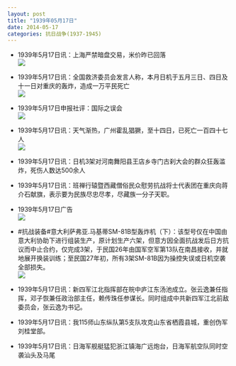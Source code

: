 ```yaml
---
layout: post
title: "1939年05月17日"
date: 2014-05-17
categories: 抗日战争(1937-1945)
---
```


<meta name="referrer" content="no-referrer" />

- 1939年5月17日讯：上海严禁暗盘交易，米价昨已回落 <br/><img src="https://ww3.sinaimg.cn/large/aca367d8jw1eghobywi6mj20h10yo15x.jpg" />

- 1939年5月17日讯：全国救济委员会发言人称，本月日机于五月三日、四日及十一日对重庆的轰炸，造成一万平民死亡 <br/><img src="https://ww4.sinaimg.cn/large/aca367d8jw1eghmln5t9gj20b305uwfm.jpg" />

- 1939年5月17日申报社评：国际之误会 <br/><img src="https://ww3.sinaimg.cn/large/aca367d8jw1eghkuuajf9j20oz14ax28.jpg" />

- 1939年5月17日讯：天气渐热，广州霍乱猖獗，至十四日，已死亡一百四十七人 <br/><img src="https://ww3.sinaimg.cn/large/aca367d8jw1eghj6frjd2j208c073aax.jpg" />

- 1939年5月17日讯：日机3架对河南舞阳县王店乡寺门古刹大会的群众狂轰滥炸，死伤人数达500余人 

- 1939年5月17日讯：班禅行辕暨西藏僧俗民众慰劳抗战将士代表团在重庆向蒋介石献旗，表示要为民族尽忠尽孝，尽藏族一分子天职。 

- 1939年5月17日广告 <br/><img src="https://ww3.sinaimg.cn/large/aca367d8jw1egh3it6zcdj20p80heqam.jpg" />

- #抗战装备#意大利萨弗亚.马基蒂SM-81B型轰炸机（下）：该型号仅在中国由意大利协助下进行组装生产，原计划生产六架，但意方因全面抗战发后日方抗议而中止合约，仅完成3架，于民国26年由国军空军第13队在南昌接收，并就地展开换装训练；至民国27年初，所有3架SM-81B因为操控失误或日机空袭全部损失。 <br/><img src="https://ww4.sinaimg.cn/large/aca367d8jw1egh1iqvjh5j20b408u3zc.jpg" />

- 1939年5月17日讯：新四军江北指挥部在皖中庐江东汤池成立。张云逸兼任指挥，邓子恢兼任政治部主任，赖传珠任参谋长。同时组成中共新四军江北前敌委员会，张云逸为书记。 

- 1939年5月17日讯：我115师山东纵队第5支队攻克山东省栖霞县城，重创伪军刘桂堂部。 

- 1939年5月17日讯：日海军舰艇猛犯浙江镇海广远炮台，日海军航空队同时空袭汕头及马尾 

